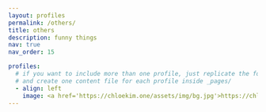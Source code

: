 ```yaml
---
layout: profiles
permalink: /others/
title: others
description: funny things
nav: true
nav_order: 15

profiles:
  # if you want to include more than one profile, just replicate the following block
  # and create one content file for each profile inside _pages/
  - align: left
    image: <a href='https://chloekim.one/assets/img/bg.jpg'>https://chloekim.one/assets/img/bg-1400.webp</a>
---
```

